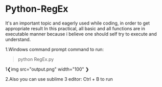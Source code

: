 # Python-RegEx

It's an important topic and eagerly used while coding, in order to get appropriate result
In this practical, all basic and all functions are in executable manner because i believe one should self try to execute and understand.

1.Windows command prompt
command to run:
>python RegEx.py

1❮img src="output.png" width="100" ❯

2.Also you can use sublime 3 editor: Ctrl + B to run 

